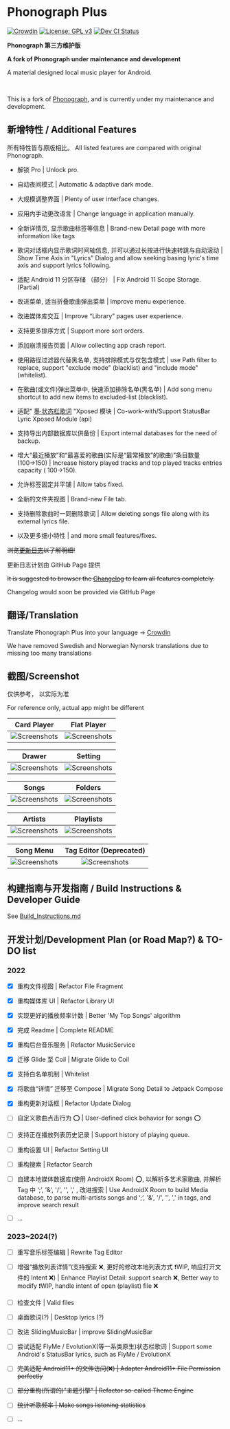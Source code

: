 # Phonograph Plus

[![Crowdin](https://badges.crowdin.net/phonograph-plus/localized.svg)](https://crowdin.com/project/phonograph-plus)
[![License: GPL v3](https://img.shields.io/badge/License-GPL%20v3-blue.svg)](https://github.com/chr56/Phonograph_Plus/blob/release/LICENSE.txt)
[<img src="https://github.com/chr56/Phonograph_Plus/actions/workflows/dev.yml/badge.svg" alt="Dev CI Status">](https://github.com/chr56/Phonograph_Plus/actions/workflows/dev.yml)

**Phonograph 第三方维护版**

**A fork of Phonograph under maintenance and development**

A material designed local music player for Android.

<br/>

This is a fork of [Phonograph](https://github.com/kabouzeid/Phonograph), and is currently under my maintenance and development.

## **新增特性** / **Additional Features**

所有特性皆与原版相比。 All listed features are compared with original Phonograph.

- 解锁 Pro | Unlock pro.

- 自动夜间模式 | Automatic & adaptive dark mode.

- 大规模调整界面 | Plenty of user interface changes.

- 应用内手动更改语言 | Change language in application manually.

- 全新详情页, 显示歌曲标签等信息 | Brand-new Detail page with more information like tags

- 歌词对话框内显示歌词时间轴信息, 并可以通过长按进行快速转跳与自动滚动 | Show Time Axis in "Lyrics" Dialog and allow seeking basing lyric's time axis and
  support lyrics following.

- 适配 Android 11 分区存储 （部分） | Fix Android 11 Scope Storage. (Partial)

- 改进菜单, 适当折叠歌曲弹出菜单 | Improve menu experience.

- 改进媒体库交互 | Improve “Library” pages user experience.

- 支持更多排序方式 | Support more sort orders.

- 添加崩溃报告页面 | Allow collecting app crash report.

- 使用路径过滤器代替黑名单, 支持排除模式与仅包含模式 | use Path filter to replace, support "exclude mode" (blacklist) and "include mode" (whitelist).

- 在歌曲(或文件)弹出菜单中, 快速添加排除名单(黑名单) | Add song menu shortcut to add new items to excluded-list (blacklist).

- 适配" [墨·状态栏歌词](https://github.com/Block-Network/StatusBarLyric) "Xposed 模块 | Co-work-with/Support StatusBar Lyric
  Xposed Module (api)

- 支持导出内部数据库以供备份 | Export internal databases for the need of backup.

- 增大“最近播放”和“最喜爱的歌曲(实际是“最常播放”的歌曲)”条目数量(100→150) | Increase history played tracks and top played tracks entries capacity (
  100->150).

- 允许标签固定并平铺 | Allow tabs fixed.

- 全新的文件夹视图 | Brand-new File tab.

- 支持删除歌曲时一同删除歌词 | Allow deleting songs file along with its external lyrics file. 

- 以及更多细小特性 | and more small features/fixes.


<del>浏览[更新日志](app/src/main/assets/changelog-ZH-CN.html)以了解明细!</del>

更新日志计划由 GitHub Page 提供 

<del>It is suggested to browser the [Changelog](app/src/main/assets/changelog.html) to learn all features completely.</del>

Changelog would soon be provided via GitHub Page

## **翻译**/**Translation**

Translate Phonograph Plus into your language -> [Crowdin](https://crowdin.com/project/phonograph-plus)

We have removed Swedish and Norwegian Nynorsk translations due to missing too many translations

## **截图**/**Screenshot**

仅供参考， 以实际为准

For reference only, actual app might be different

|                                       Card Player                                       |                                       Flat Player                                       |
|:---------------------------------------------------------------------------------------:|:---------------------------------------------------------------------------------------:|
| ![Screenshots](fastlane/metadata/android/en-US/images/phoneScreenshots/05.jpg?raw=true) | ![Screenshots](fastlane/metadata/android/en-US/images/phoneScreenshots/08.jpg?raw=true) |

|                                         Drawer                                          |                                         Setting                                         |
|:---------------------------------------------------------------------------------------:|:---------------------------------------------------------------------------------------:|
| ![Screenshots](fastlane/metadata/android/en-US/images/phoneScreenshots/03.jpg?raw=true) | ![Screenshots](fastlane/metadata/android/en-US/images/phoneScreenshots/01.jpg?raw=true) |

|                                          Songs                                          |                                         Folders                                         |
|:---------------------------------------------------------------------------------------:|:---------------------------------------------------------------------------------------:|
| ![Screenshots](fastlane/metadata/android/en-US/images/phoneScreenshots/09.jpg?raw=true) | ![Screenshots](fastlane/metadata/android/en-US/images/phoneScreenshots/10.jpg?raw=true) |

|                                         Artists                                         |                                        Playlists                                        |
|:---------------------------------------------------------------------------------------:|:---------------------------------------------------------------------------------------:|
| ![Screenshots](fastlane/metadata/android/en-US/images/phoneScreenshots/07.jpg?raw=true) | ![Screenshots](fastlane/metadata/android/en-US/images/phoneScreenshots/06.jpg?raw=true) |

|                                        Song Menu                                        |                                 Tag Editor (Deprecated)                                 |
|:---------------------------------------------------------------------------------------:|:---------------------------------------------------------------------------------------:|
| ![Screenshots](fastlane/metadata/android/en-US/images/phoneScreenshots/02.jpg?raw=true) | ![Screenshots](fastlane/metadata/android/en-US/images/phoneScreenshots/04.jpg?raw=true) |

## **构建指南与开发指南** / **Build Instructions & Developer Guide**

See [Build_Instructions.md](./Build_Instructions.md)

## **开发计划**/**Development Plan (or Road Map?)** & **TO-DO list**

### **2022**

- [x] 重构文件视图 | Refactor File Fragment

- [x] 重构媒体库 UI | Refactor Library UI

- [x] 实现更好的播放频率计数 | Better 'My Top Songs' algorithm

- [x] 完成 Readme | Complete README

- [x] 重构后台音乐服务 | Refactor MusicService

- [x] 迁移 Glide 至 Coil | Migrate Glide to Coil

- [x] 支持白名单机制 | Whitelist

- [x] 将歌曲“详情” 迁移至 Compose | Migrate Song Detail to Jetpack Compose

- [x] 重构更新对话框 | Refactor Update Dialog

- [ ] 自定义歌曲点击行为 ⭕ | User-defined click behavior for songs ⭕

- [ ] 支持正在播放列表历史记录 | Support history of playing queue.

- [ ] 重构设置 UI | Refactor Setting UI

- [ ] 重构搜索 | Refactor Search

- [ ] 自建本地媒体数据库(使用 AndroidX Room) ⭕, 以解析多艺术家歌曲, 并解析 Tag 中 ‘;’, '&', '/', '\', ',' , 改进搜索 | Use AndroidX Room to build
  Media database, to parse multi-artists songs and ‘;’, '&', '/', '\', ',' in tags, and improve search result

- [ ] ...

### **2023~2024(?)**

- [ ] 重写音乐标签编辑 | Rewrite Tag Editor

- [ ] 增强“播放列表详情”(支持搜索 ❌, 更好的修改本地列表方式 ❗WIP, 响应打开文件的 Intent ❌) | Enhance Playlist Detail: support search ❌, Better way to
  modify ❗WIP, handle intent of open (playlist) file ❌

- [ ] 检查文件 | Valid files

- [ ] 桌面歌词(?) | Desktop lyrics (?)

- [ ] 改进 SlidingMusicBar | improve SlidingMusicBar

- [ ] 尝试适配 FlyMe / EvolutionX(等一系类原生)状态栏歌词 | Support some Android's StatusBar lyrics, such as FlyMe / EvolutionX

- [ ] <del>完美适配 Android11+ 的文件访问(❌) | Adapter Android11+ File Permission perfectly</del>

- [ ] <del>部分重构(所谓的)"主题引擎" | Refactor so-called Theme Engine</del>

- [ ] <del>统计听歌频率 | Make songs listening statistics</del>

- [ ] ...

<br/>
<br/>
<br/>
<br/>

